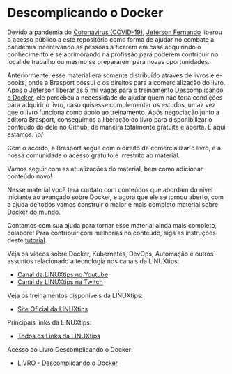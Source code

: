 # Descomplicando o Docker


Devido a pandemia do [Coronavirus (COVID-19)](https://coronavirus.jhu.edu/map.html), [Jeferson Fernando](https://twitter.com/badtux_) liberou o acesso público a este repositório como forma de ajudar no combate a pandemia incentivando as pessoas a ficarem em casa adquirindo o conhecimento e se aprimorando na profissão para poderem contribuir no local de trabalho ou mesmo se prepararem para novas oportunidades.

Anteriormente, esse material era somente distribuído através de livros e e-books, onde a Brasport possui o os direitos para a comercialização do livro. Após o Jeferson liberar as [5 mil vagas](https://www.youtube.com/watch?v=RtQj19BYu-0&t=24s) para o treinamento [Descomplicando o Docker](https://www.linuxtips.io/product-page/descomplicando-o-docker), ele percebeu a necessidade de ajudar quem não teria condições para adquirir o livro, caso quisesse complementar os estudos, umaz vez que o livro funciona como apoio ao treinamento.
Após negociação junto a editora Brasport, conseguimos a liberação do livro para disponibilizar o conteúdo do dele no Github, de maneira totalmente gratuita e aberta. E aqui estamos. \o/

Com o acordo, a Brasport segue com o direito de comercializar o livro, e a nossa comunidade o acesso gratuito e irrestrito ao material.

Vamos seguir com as atualizações do material, bem como adicionar conteúdo novo! 

Nesse material você terá contato com conteúdos que abordam do nível iniciante ao avançado sobre Docker, e agora que ele se tornou aberto, com a ajuda de todos vamos construir o maior e mais completo material sobre Docker do mundo.

Contamos com sua ajuda para tornar esse material ainda mais completo, colabore! Para contribuir com melhorias no conteúdo, siga as instruções deste [tutorial](CONTRIBUTING.md).

Veja os vídeos sobre Docker, Kubernetes, DevOps, Automação e outros assuntos relacionado a tecnologia nos canais da LINUXtips:

* [Canal da LINUXtips no Youtube](https://www.youtube.com/LINUXtips)
* [Canal da LINUXtips na Twitch](https://www.twitch.com/LINUXtips)

Veja os treinamentos disponíveis da LINUXtips:

* [Site Oficial da LINUXtips](https://linuxtips.io/loja)


Principais links da LINUXtips:

* [Todos os Links da LINUXtips](https://linktr.ee/LINUXtips)


Acesso ao Livro Descomplicando o Docker:  
- [LIVRO - Descomplicando o Docker](https://badtuxx.github.io/DescomplicandoDocker/)
